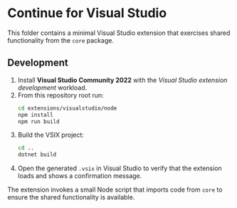 # Continue for Visual Studio

This folder contains a minimal Visual Studio extension that exercises shared functionality from the `core` package.

## Development

1. Install **Visual Studio Community 2022** with the *Visual Studio extension development* workload.
2. From this repository root run:
   ```bash
   cd extensions/visualstudio/node
   npm install
   npm run build
   ```
3. Build the VSIX project:
   ```bash
   cd ..
   dotnet build
   ```
4. Open the generated `.vsix` in Visual Studio to verify that the extension loads and shows a confirmation message.

The extension invokes a small Node script that imports code from `core` to ensure the shared functionality is available.
